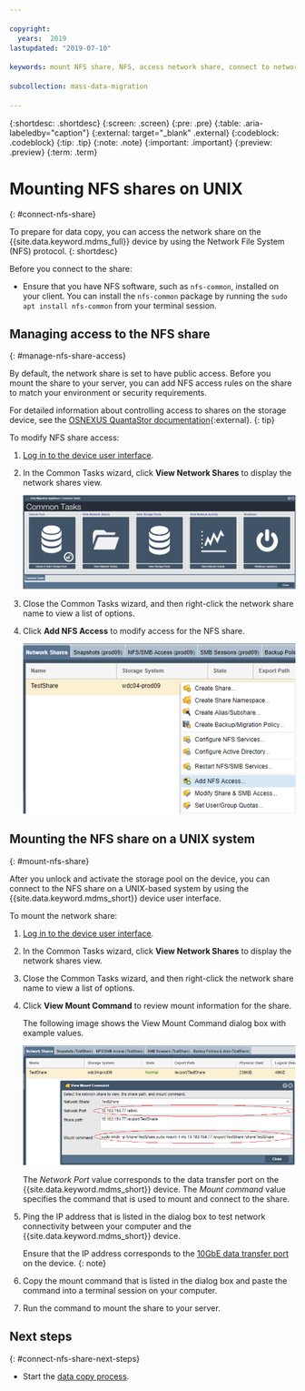 ```yaml
---

copyright:
  years:  2019
lastupdated: "2019-07-10"

keywords: mount NFS share, NFS, access network share, connect to network share

subcollection: mass-data-migration

---
```


{:shortdesc: .shortdesc}
{:screen: .screen}
{:pre: .pre}
{:table: .aria-labeledby="caption"}
{:external: target="_blank" .external}
{:codeblock: .codeblock}
{:tip: .tip}
{:note: .note}
{:important: .important}
{:preview: .preview}
{:term: .term}

# Mounting NFS shares on UNIX
{: #connect-nfs-share}

To prepare for data copy, you can access the network share on the {{site.data.keyword.mdms_full}} device by using the Network File System (NFS) protocol.
{: shortdesc}

Before you connect to the share:

- Ensure that you have NFS software, such as `nfs-common`, installed on your client. You can install the `nfs-common` package by running the `sudo apt install nfs-common` from your terminal session.

## Managing access to the NFS share
{: #manage-nfs-share-access}

By default, the network share is set to have public access. Before you mount the share to your server, you can add NFS access rules on the share to match your environment or security requirements. 

For detailed information about controlling access to shares on the storage device, see the [OSNEXUS QuantaStor documentation](https://wiki.osnexus.com/index.php?title=Network_Shares){:external}.
{: tip}

To modify NFS share access:

1. [Log in to the device user interface](/docs/infrastructure/mass-data-migration?topic=mass-data-migration-access-ui#log-in-ui).
2. In the Common Tasks wizard, click **View Network Shares** to display the network shares view.

   ![Workflow icons](images/workflow.png)
3. Close the Common Tasks wizard, and then right-click the network share name to view a list of options. 
4. Click **Add NFS Access** to modify access for the NFS share.

    ![Modify access for the NFS share](images/add-nfs-access.png)

## Mounting the NFS share on a UNIX system
{: #mount-nfs-share}

After you unlock and activate the storage pool on the device, you can connect to the NFS share on a UNIX-based system by using the {{site.data.keyword.mdms_short}} device user interface.

To mount the network share: 

1. [Log in to the device user interface](/docs/infrastructure/mass-data-migration?topic=mass-data-migration-access-ui#log-in-ui).
2. In the Common Tasks wizard, click **View Network Shares** to display the network shares view.
3. Close the Common Tasks wizard, and then right-click the network share name to view a list of options. 
4. Click **View Mount Command** to review mount information for the share.

    The following image shows the View Mount Command dialog box with example values.

    ![Mounting the share](images/mount-command.png)

    The _Network Port_ value corresponds to the data transfer port on the {{site.data.keyword.mdms_short}} device. The _Mount command_ value specifies the command that is used to mount and connect to the share.
5. Ping the IP address that is listed in the dialog box to test network connectivity between your computer and the {{site.data.keyword.mdms_short}} device.

   Ensure that the IP address corresponds to the [10GbE data transfer port](/docs/infrastructure/mass-data-migration?topic=mass-data-migration-device-overview#network-settings) on the device.
   {: note}  
6. Copy the mount command that is listed in the dialog box and paste the command into a terminal session on your computer.
7. Run the command to mount the share to your server.

## Next steps
{: #connect-nfs-share-next-steps}

- Start the [data copy process](/docs/infrastructure/mass-data-migration?topic=mass-data-migration-copy-data).